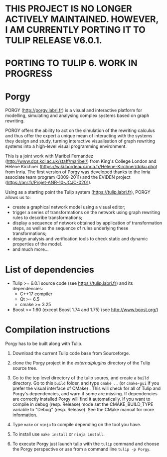 # THIS PROJECT IS NO LONGER ACTIVELY MAINTAINED. HOWEVER, I AM CURRENTLY PORTING IT TO TULIP RELEASE V6.0.1. #

# PORTING TO TULIP 6. WORK IN PROGRESS #

# Porgy

PORGY (http://porgy.labri.fr) is a visual and interactive platform for modelling, simulating and analysing complex systems based on graph rewriting.

PORGY offers the ability to act on the simulation of the rewriting calculus and thus offer the expert a unique mean of interacting with the systems they design and study, turning interactive visualisation of graph rewriting systems into a high-level visual programming environment.

This is a joint work with Maribel Fernandez (http://www.dcs.kcl.ac.uk/staff/maribel/) from King's College London and Hélène Kirchner (https://wiki.bordeaux.inria.fr/Helene-Kirchner/doku.php) from Inria. The first version of Porgy was developed thanks to the Inria associate team program (2009-2011) and the EVIDEN project (https://anr.fr/Projet-ANR-10-JCJC-0201).

Using as a starting point the Tulip system (https://tulip.labri.fr), PORGY allows us to:
	
 - create a graphical network model using a visual editor;
 - trigger a series of transformations on the network using graph rewriting rules to describe transformations;
 - display a sequence of network obtained by application of transformation steps, as well as the sequence of rules underlying these transformations;
 - design analysis and verification tools to check static and dynamic properties of the model.
 - and much more...
	

List of dependencies
====================
- Tulip >= 6.0.1 source code (see https://tulip.labri.fr) and its dependencies:
  - C++17 compiler
  - Qt >= 6.5
  - cmake >= 3.25
- Boost >= 1.60 (except Boost 1.74 and 1.75) (see http://www.boost.org/)
  
Compilation instructions
=========================
Porgy has to be built along with Tulip.

1. Download the current Tulip code base from Sourceforge.

2. clone the Porgy project in the *externalplugins* directory of the Tulip source tree.

3.  Go to the top level directory of the tulip soures, and create a `build` directory.
    Go to this `build` folder, and type `cmake ..` (or `cmake-gui` if you prefer the visual interface of CMake) .
    This will check for all of Tulip and Porgy's dependencies, and warn if some are missing. If dependencies are correctly installed Porgy will find it automatically. If you want to compile in debug (resp. Release) mode set the CMAKE_BUILD_TYPE variable to "Debug" (resp. Release). See the CMake manual for more information.

4. Type `make` or `ninja` to compile depending on the tool you have. 

5. To install use `make install` or `ninja install`.

6. To execute Porgy just launch tulip with the `tulip` command and choose the
Porgy perspective or use from a command line `tulip -p Porgy`.
